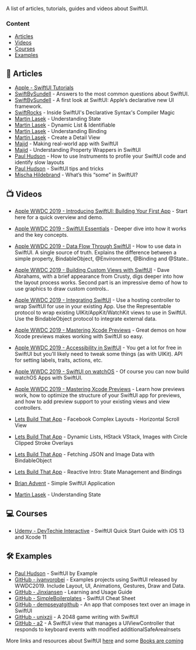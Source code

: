 A list of articles, tutorials, guides and videos about SwiftUI.

### Content
- [Articles](#articles)
- [Videos](#videos)
- [Courses](#courses)
- [Examples](#examples)


## 📝 Articles 

* [Apple - SwiftUI Tutorials](https://developer.apple.com/tutorials/swiftui/tutorials)
* [SwiftBySundell](https://wwdcbysundell.com/2019/swiftui-common-questions/) - Answers to the most common questions about SwiftUI.
* [SwiftBySundell](https://wwdcbysundell.com/2019/swiftui-first-look/) - A first look at SwiftUI: Apple’s declarative new UI framework.
* [SwiftRocks](https://swiftrocks.com/inside-swiftui-compiler-magic.html) - Inside SwiftUI's Declarative Syntax's Compiler Magic
* [Martin Lasek](https://medium.com/@martinlasek/swiftui-understanding-state-8afa23fd9f1f) - Understanding State
* [Martin Lasek](https://medium.com/@martinlasek/swiftui-dynamic-list-identifiable-73c56215f9ff) - Dynamic List & Identifiable
* [Martin Lasek](https://medium.com/@martinlasek/swiftui-understanding-binding-8e20269a76bc) - Understanding Binding
* [Martin Lasek](https://medium.com/@martinlasek/swiftui-detail-view-44772246fa2a) - Create a Detail View
* [Majid](https://mecid.github.io/2019/06/05/swiftui-making-real-world-app/) - Making real-world app with SwiftUI
* [Majid](https://mecid.github.io/2019/06/12/understanding-property-wrappers-in-swiftui/) - Understanding Property Wrappers in SwiftUI
* [Paul Hudson](https://www.hackingwithswift.com/quick-start/swiftui/how-to-use-instruments-to-profile-your-swiftui-code-and-identify-slow-layouts) - How to use Instruments to profile your SwiftUI code and identify slow layouts
* [Paul Hudson](https://www.hackingwithswift.com/quick-start/swiftui/swiftui-tips-and-tricks) - SwiftUI tips and tricks
* [Mischa Hildebrand](https://medium.com/@PhiJay/whats-this-some-in-swiftui-34e2c126d4c4) - What’s this “some” in SwiftUI?


## 📺 Videos

* [Apple WWDC 2019 - Introducing SwiftUI: Building Your First App](https://developer.apple.com/videos/play/wwdc2019/204/) - Start here for a quick overview and demo.
* [Apple WWDC 2019 - SwiftUI Essentials](https://developer.apple.com/videos/play/wwdc2019/216/) - Deeper dive into how it works and the key concepts.
* [Apple WWDC 2019 - Data Flow Through SwiftUI](https://developer.apple.com/videos/play/wwdc2019/226/) - How to use data in SwiftUI. A single source of truth. Explains the difference between a simple property, BindableObject, @Environment, @Binding and @State..
* [Apple WWDC 2019 - Building Custom Views with SwiftUI](https://developer.apple.com/videos/play/wwdc2019/237/) - Dave Abrahams, with a brief appearance from Crusty, digs deeper into how the layout process works. Second part is an impressive demo of how to use graphics to draw custom controls..
* [Apple WWDC 2019 - Integrating SwiftUI](https://developer.apple.com/videos/play/wwdc2019/231/) - Use a hosting controller to wrap SwiftUI for use in your existing App. Use the Representable protocol to wrap existing UIKit/AppKit/WatchKit views to use in SwiftUI. Use the BindableObject protocol to integrate external data.
* [Apple WWDC 2019 - Mastering Xcode Previews](https://developer.apple.com/videos/play/wwdc2019/233/) - Great demos on how Xcode previews makes working with SwiftUI so easy.
* [Apple WWDC 2019 - Accessibility in SwiftUI](https://developer.apple.com/videos/play/wwdc2019/238/) - You get a lot for free in SwiftUI but you’ll likely need to tweak some things (as with UIKit). API for setting labels, traits, actions, etc.
* [Apple WWDC 2019 - SwiftUI on watchOS](https://developer.apple.com/videos/play/wwdc2019/219/) - Of course you can now build watchOS Apps with SwiftUI.
* [Apple WWDC 2019 - Mastering Xcode Previews](https://developer.apple.com/videos/play/wwdc2019/233) - Learn how previews work, how to optimize the structure of your SwiftUI app for previews, and how to add preview support to your existing views and view controllers.

* [Lets Build That App](https://www.youtube.com/watch?v=7QgPpvqTfeo) - Facebook Complex Layouts - Horizontal Scroll View
* [Lets Build That App](https://www.youtube.com/watch?v=bz6GTYaIQXU) - Dynamic Lists, HStack VStack, Images with Circle Clipped Stroke Overlays
* [Lets Build That App](https://www.youtube.com/watch?v=xT4wGOc2jd4) - Fetching JSON and Image Data with BindableObject
* [Lets Build That App](https://www.youtube.com/watch?v=l7vkP6WW6Yk) - Reactive Intro: State Management and Bindings
* [Brian Advent](https://www.youtube.com/watch?v=Pfw7zWxchQc) - Simple SwiftUI Application
* [Martin Lasek](https://www.youtube.com/watch?v=KD4OAjQJYPc) - Understanding State


## 💻 Courses

* [Udemy - DevTechie Interactive](https://www.udemy.com/swiftui-quick-start-guide-with-ios-13-and-xcode-11/) - SwiftUI Quick Start Guide with iOS 13 and Xcode 11


## 🛠 Examples

* [Paul Hudson](https://www.hackingwithswift.com/quick-start/swiftui/) - SwiftUI by Example
* [GitHub - ivanvorobei](https://github.com/ivanvorobei/SwiftUI) - Examples projects using SwiftUI released by WWDC2019. Include Layout, UI, Animations, Gestures, Draw and Data.
* [GitHub - Jinxiansen](https://github.com/Jinxiansen/SwiftUI) - Learning and Usage Guide
* [GitHub - SimpleBoilerplates](https://github.com/SimpleBoilerplates/SwiftUI-Cheat-Sheet) - SwiftUI Cheat Sheet
* [GitHub - dempseyatgithub](https://github.com/dempseyatgithub/MemeMaker) - An app that composes text over an image in SwiftUI
* [GitHub - unixzii](https://github.com/unixzii/SwiftUI-2048) - A 2048 game writing with SwiftUI
* [GitHub - a2](https://github.com/a2/KeyboardAvoiding) - A SwiftUI view that manages a UIViewController that responds to keyboard events with modified additionalSafeAreaInsets


More links and resources about SwiftUI [here](https://github.com/Juanpe/About-SwiftUI) and some [Books are coming](https://store.raywenderlich.com/products/advanced-ios-summer-bundle-2019)
